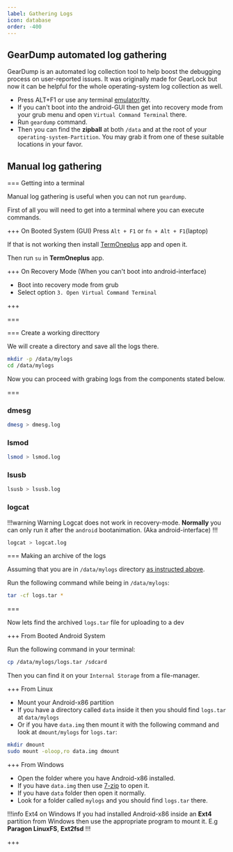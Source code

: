 ```yaml
---
label: Gathering Logs
icon: database
order: -400
---
```


## GearDump automated log gathering

GearDump is an automated log collection tool to help boost the debugging process on user-reported issues. It was originally made for GearLock but now it can be helpful for the whole operating-system log collection as well.

- Press ALT+F1 or use any terminal [emulator](https://play.google.com/store/apps/details?id=com.termoneplus)/tty.
- If you can't boot into the android-GUI then get into recovery mode from your grub menu and open `Virtual Command Terminal` there.
- Run `geardump` command.
- Then you can find the **zipball** at both `/data` and at the root of your `operating-system-Partition`. You may grab it from one of these suitable locations in your favor.

## Manual log gathering

=== Getting into a terminal

Manual log gathering is useful when you can not run `geardump`.

First of all you will need to get into a terminal where you can execute commands.

+++ On Booted System (GUI)
Press `Alt + F1` or `fn + Alt + F1`(laptop)

If that is not working then install [TermOneplus](https://play.google.com/store/apps/details?id=com.termoneplus) app and open it.

Then run `su` in **TermOneplus** app.

+++ On Recovery Mode (When you can't boot into android-interface)
- Boot into recovery mode from grub
- Select option `3. Open Virtual Command Terminal`

+++

===

=== Create a working directtory

We will create a directory and save all the logs there.

```bash
mkdir -p /data/mylogs
cd /data/mylogs
```

Now you can proceed with grabing logs from the components stated below.

===

### dmesg

```bash
dmesg > dmesg.log
```

### lsmod

```bash
lsmod > lsmod.log
```

### lsusb

```bash
lsusb > lsusb.log
```

### logcat

!!!warning Warning
Logcat does not work in recovery-mode.
**Normally** you can only run it after the `android` bootanimation. (Aka android-interface)
!!!

```bash
logcat > logcat.log
```

=== Making an archive of the logs

Assuming that you are in `/data/mylogs` directory [as instructed above](#create-a-working-directtory).

Run the following command while being in `/data/mylogs`:

```bash
tar -cf logs.tar *
```

===

Now lets find the archived `logs.tar` file for uploading to a dev

+++ From Booted Android System

Run the following command in your terminal:

```bash
cp /data/mylogs/logs.tar /sdcard
```

Then you can find it on your `Internal Storage` from a file-manager.

+++ From Linux

- Mount your Android-x86 partition
- If you have a directory called `data` inside it then you should find `logs.tar` at `data/mylogs`
- Or if you have `data.img` then mount it with the following command and look at `dmount/mylogs` for `logs.tar`:

```bash
mkdir dmount
sudo mount -oloop,ro data.img dmount
```

+++ From Windows

- Open the folder where you have Android-x86 installed.
- If you have `data.img` then use [7-zip](https://www.7-zip.org/download.html) to open it.
- If you have `data` folder then open it normally.
- Look for a folder called `mylogs` and you should find `logs.tar` there.

!!!info Ext4 on Windows
If you had installed Android-x86 inside an **Ext4** partition from Windows then use the appropriate program to mount it.
E.g **Paragon LinuxFS**, **Ext2fsd**
!!!

+++
